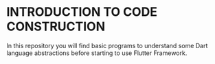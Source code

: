 # INTRODUCTION TO CODE CONSTRUCTION

In this repository you will find basic programs to understand some Dart language abstractions before starting to use Flutter Framework.


